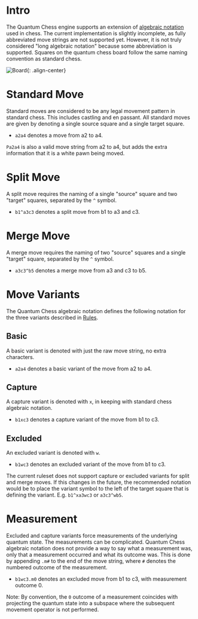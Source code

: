 # Intro
The Quantum Chess engine supports an extension of [algebraic notation](https://en.wikipedia.org/wiki/Algebraic_notation_(chess)) used in chess. The current implementation is slightly incomplete, as fully abbreviated move strings are not supported yet. However, it is not truly considered "long algebraic notation" because some abbreviation is supported. Squares on the quantum chess board follow the same naming convention as standard chess.

![Board](/images/square_names.jpg){: .align-center}

# Standard Move
Standard moves are considered to be any legal movement pattern in standard chess. This includes castling and en passant. All standard moves are given by denoting a single source square and a single target square.

* `a2a4` denotes a move from a2 to a4.

`Pa2a4` is also a valid move string from a2 to a4, but adds the extra information that it is a white pawn being moved.

# Split Move
A split move requires the naming of a single "source" square and two "target" squares, separated by the `^` symbol.
* `b1^a3c3` denotes a split move from b1 to a3 and c3.

# Merge Move
A merge move requires the naming of two "source" squares and a single "target" square, separated by the `^` symbol.

* `a3c3^b5` denotes a merge move from a3 and c3 to b5.

# Move Variants
The Quantum Chess algebraic notation defines the following notation for the three variants described in [Rules](/rules#move-variants).
## Basic
A basic variant is denoted with just the raw move string, no extra characters.
* `a2a4` denotes a basic variant of the move from a2 to a4.
## Capture
A capture variant is denoted with `x`, in keeping with standard chess algebraic notation.
* `b1xc3` denotes a capture variant of the move from b1 to c3.
## Excluded
An excluded variant is denoted with `w`.
* `b1wc3` denotes an excluded variant of the move from b1 to c3.

The current ruleset does not support capture or excluded variants for split and merge moves. If this changes in the future, the recommended notation would be to place the variant symbol to the left of the target square that is defining the variant. E.g. `b1^xa3wc3` or `a3c3^wb5`.

# Measurement
Excluded and capture variants force measurements of the underlying quantum state. The measurements can be complicated. Quantum Chess algebraic notation does not provide a way to say what a measurement was, only that a measurement occurred and what its outcome was. This is done by appending `.m#` to the end of the move string, where `#` denotes the numbered outcome of the measurement.

* `b1wc3.m0` denotes an excluded move from b1 to c3, with measurement outcome 0.

Note: By convention, the `0` outcome of a measurement coincides with projecting the quantum state into a subspace where the subsequent movement operator is not performed.
